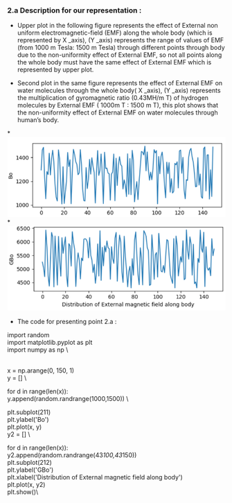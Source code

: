 <!--Headline-->
<!--Image-->
<!--UL-->
<!-- URLs-->


### 2.a Description for our representation :
*   Upper plot in the following figure represents the effect of External non uniform electromagnetic-field (EMF) along the whole body (which is represented by X _axis), (Y _axis) represents the range of values of EMF (from 1000 m Tesla: 1500 m Tesla) through different points through body due to the non-uniformity effect of External EMF, so not all points along the whole body must have the same effect of External EMF which is represented by upper plot. 


* 	Second plot in the same figure represents  the effect of External EMF on water molecules through the whole body( X _axis), (Y _axis) represents the multiplication of gyromagnetic ratio (0.43MH/m T) of hydrogen molecules by External EMF ( 1000m T : 1500 m T), this plot shows that the non-uniformity effect of External EMF on water molecules through human’s body.


*![](/b.PNG)
*![](/c.PNG)

*   The code for presenting point 2.a :
 
 
import random \
import matplotlib.pyplot as plt \
import numpy as np \

\
x = np.arange(0, 150, 1) \
y = [] \

for d in range(len(x)):\
     y.append(random.randrange(1000,1500)) \

plt.subplot(211)\
plt.ylabel('Bo') \
plt.plot(x, y) \
y2 = [] \

for d in range(len(x)):\
    y2.append(random.randrange(43*100,43*150)) \
plt.subplot(212)\
plt.ylabel('GBo') \
plt.xlabel('Distribution of External magnetic field along body') \
plt.plot(x, y2)  \
plt.show()\
